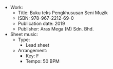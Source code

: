 - Work:
  - Title: Buku teks Pengkhususan Seni Muzik
  - ISBN: 978-967-2212-69-0
  - Publication date: 2019
  - Publisher: Aras Mega (M) Sdn. Bhd.
- Sheet music:
  - Type:
    - Lead sheet
  - Arrangement:
    - Key: F
    - Tempo: 50 BPM
